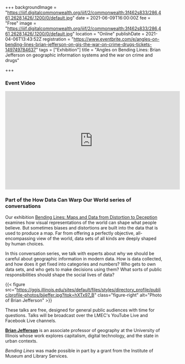 +++
backgroundImage = "https://iiif.digitalcommonwealth.org/iiif/2/commonwealth:3f462s833/286,461,2628,1426/,1200/0/default.jpg"
date = 2021-06-09T16:00:00Z
fee = "Free"
image = "https://iiif.digitalcommonwealth.org/iiif/2/commonwealth:3f462s833/286,461,2628,1426/,1200/0/default.jpg"
location = "Online"
publishDate = 2021-04-06T13:43:52Z
registration = "https://www.eventbrite.com/e/angles-on-bending-lines-brian-jefferson-on-gis-the-war-on-crime-drugs-tickets-149749784637"
tags = ["Exhibition"]
title = "Angles on Bending Lines: Brian Jefferson on geographic information systems and the war on crime and drugs"

+++
### Event Video

<iframe width="560" height="315" src="https://www.youtube.com/embed/cG8SbH3dOH4" title="YouTube video player" frameborder="0" allow="accelerometer; autoplay; clipboard-write; encrypted-media; gyroscope; picture-in-picture" allowfullscreen></iframe>

### Part of the How Data Can Warp Our World series of conversations

Our exhibition [Bending Lines: Maps and Data from Distortion to Deception](https://www.leventhalmap.org/digital-exhibitions/bending-lines/) examines how visual representations of the world can shape what people believe. But sometimes biases and distortions are built into the data that is used to produce a map. Far from offering a perfectly objective, all-encompassing view of the world, data sets of all kinds are deeply shaped by human choices.

In this conversation series, we talk with experts about why we should be careful about geographic information in modern data. How is data collected, and how does it get fixed into categories and numbers? Who gets to own data sets, and who gets to make decisions using them? What sorts of public responsibilities should shape the social lives of data?

{{< figure src="https://ggis.illinois.edu/sites/default/files/styles/directory_profile/public/profile-photos/bjjeffer.jpg?itok=hXTx97_B" class="figure-right" alt="Photo of Brian Jefferson" >}}

These talks are free, designed for general public audiences with time for questions. Talks will be broadcast over the LMEC's YouTube Live and Facebook Live channels.

[**Brian Jefferson**](https://ggis.illinois.edu/directory/profile/bjjeffer) is an associate professor of geography at the University of Illinois whose work explores capitalism, digital technology, and the state in urban contexts.

_Bending Lines_ was made possible in part by a grant from the Institute of Museum and Library Services.